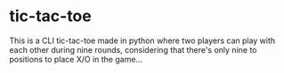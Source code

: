 # tic-tac-toe

This is a CLI tic-tac-toe made in python where two players can play with each other during 
nine rounds, considering that there's only nine to positions to place X/O in the game...
